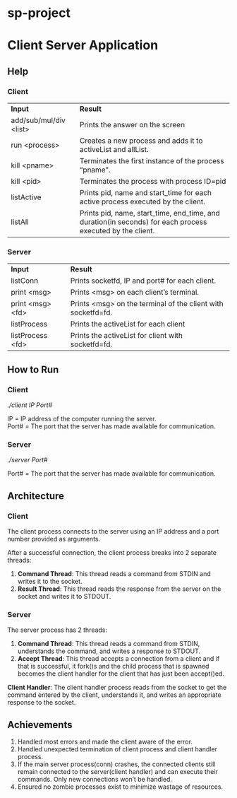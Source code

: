 # sp-project

<!-- Output copied to clipboard! -->

<!-----
NEW: Check the "Suppress top comment" option to remove this info from the output.

Conversion time: 0.688 seconds.


Using this Markdown file:

1. Paste this output into your source file.
2. See the notes and action items below regarding this conversion run.
3. Check the rendered output (headings, lists, code blocks, tables) for proper
   formatting and use a linkchecker before you publish this page.

Conversion notes:

* Docs to Markdown version 1.0β30
* Sun Jul 18 2021 04:22:28 GMT-0700 (PDT)
* Source doc: SPReport
* Tables are currently converted to HTML tables.
----->



# Client Server Application


## Help


### **Client** 


<table>
  <tr>
   <td><strong>Input </strong>
   </td>
   <td><strong>Result</strong>
   </td>
  </tr>
  <tr>
   <td>add/sub/mul/div &lt;list>
   </td>
   <td>Prints the answer on the screen
   </td>
  </tr>
  <tr>
   <td>run &lt;process>
   </td>
   <td>Creates a new process and adds it to activeList and allList.
   </td>
  </tr>
  <tr>
   <td>kill &lt;pname>
   </td>
   <td>Terminates the first instance of the process “pname”.
   </td>
  </tr>
  <tr>
   <td>kill &lt;pid>
   </td>
   <td>Terminates the process with process ID=pid
   </td>
  </tr>
  <tr>
   <td>listActive
   </td>
   <td>Prints pid, name and start_time for each active process executed by the client.
   </td>
  </tr>
  <tr>
   <td>listAll
   </td>
   <td>Prints pid, name, start_time, end_time, and duration(in seconds) for each process executed by the client.
   </td>
  </tr>
</table>



### **Server** 


<table>
  <tr>
   <td><strong>Input </strong>
   </td>
   <td><strong>Result</strong>
   </td>
  </tr>
  <tr>
   <td>listConn
   </td>
   <td>Prints socketfd, IP and port# for each client.
   </td>
  </tr>
  <tr>
   <td>print &lt;msg>
   </td>
   <td>Prints &lt;msg> on each client’s terminal.
   </td>
  </tr>
  <tr>
   <td>print &lt;msg> &lt;fd>
   </td>
   <td>Prints &lt;msg> on the terminal of the client with socketfd=fd.
   </td>
  </tr>
  <tr>
   <td>listProcess
   </td>
   <td>Prints the activeList for each client
   </td>
  </tr>
  <tr>
   <td>listProcess &lt;fd>
   </td>
   <td>Prints the activeList for client with socketfd=fd.
   </td>
  </tr>
</table>



## How to Run


### Client

_./client IP Port#_


IP = IP address of the computer running the server. <br>
Port# = The port that the server has made available for communication.


### Server

_./server Port#_

Port# = The port that the server has made available for communication.

## Architecture

### Client

The client process connects to the server using an IP address and a port number provided as arguments.

After a successful connection, the client process breaks into 2 separate threads:



1. **Command Thread**: This thread reads a command from STDIN and writes it to the socket.
2. **Result Thread**: This thread reads the response from the server on the socket and writes it to STDOUT.


### Server

The server process has 2 threads:



1. **Command Thread**: This thread reads a command from STDIN, understands the command, and writes a response to STDOUT.
2. **Accept Thread**: This thread accepts a connection from a client and if that is successful, it fork()s and the child process that is spawned becomes the client handler for the client that has just been accept()ed.

**Client Handler**: The client handler process reads from the socket to get the command entered by the client, understands it, and writes an appropriate response to the socket.


## Achievements



1. Handled most errors and made the client aware of the error. 
2. Handled unexpected termination of client process and client handler process.
3. If the main server process(conn) crashes, the connected clients still remain connected to the server(client handler) and can execute their commands. Only new connections won’t be handled.
4. Ensured no zombie processes exist to minimize wastage of resources. 
